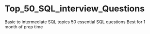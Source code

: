 # Top_50_SQL_interview_Questions

Basic to intermediate SQL topics
50 essential SQL questions
Best for 1 month of prep time
